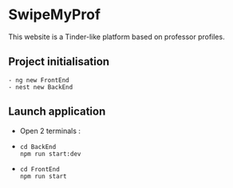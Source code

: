 # SwipeMyProf
This website is a Tinder-like platform based on professor profiles.

## Project initialisation
```
- ng new FrontEnd
- nest new BackEnd
```

## Launch application
- Open 2 terminals :
- ``` 
  cd BackEnd
  npm run start:dev
  ```
- ``` 
  cd FrontEnd 
  npm run start
  ```